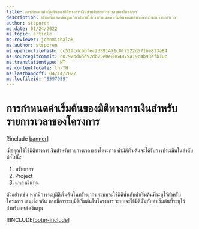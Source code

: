 ```yaml
---
title: การกำหนดค่าเริ่มต้นของมิติทางการเงินสำหรับรายการเวลาของโครงการ
description: หัวข้อนี้แสดงข้อมูลเกี่ยวกับวิธีใช้การกำหนดค่าเริ่มต้นของมิติทางการเงินกับรายการเวลา
author: stsporen
ms.date: 01/24/2022
ms.topic: article
ms.reviewer: johnmichalak
ms.author: stsporen
ms.openlocfilehash: cc51fcdcbbfec23591471c0f7522d571be813a84
ms.sourcegitcommit: c0792bd65d92db25e0e8864879a19c4b93efb10c
ms.translationtype: HT
ms.contentlocale: th-TH
ms.lasthandoff: 04/14/2022
ms.locfileid: "8597959"
---
```

# <a name="defaulting-financial-dimensions-for-project-time-entries"></a>การกำหนดค่าเริ่มต้นของมิติทางการเงินสำหรับรายการเวลาของโครงการ

[!include [banner](../includes/banner.md)]

เมื่อคุณใช้ใช้มิติทางการเงินสำหรับรายการเวลาของโครงการ ค่ามิติเริ่มต้นจะได้รับการประเมินในลำดับต่อไปนี้:

1. ทรัพยากร
2. Project
3. แหล่งเงินทุน

ตัวอย่างเช่น หากมีการระบุมิติเริ่มต้นในทรัพยากร ระบบจะใช้มิตินั้นกับค่าเริ่มต้นที่ระบุไว้สำหรับโครงการ เช่นเดียวกัน หากมีการระบุมิติเริ่มต้นในโครงการ ระบบจะใช้มิตินั้นกับค่าเริ่มต้นที่ระบุไว้สำหรับแหล่งเงินทุน

[!INCLUDE[footer-include](../includes/footer-banner.md)]
